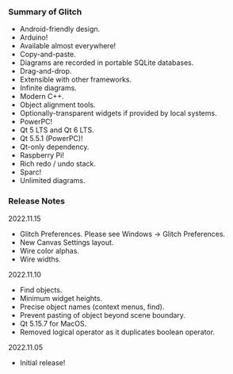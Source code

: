 <h3><b>Summary of Glitch</b></h3>

<ul>
<li>Android-friendly design.</li>
<li>Arduino!</li>
<li>Available almost everywhere!</li>
<li>Copy-and-paste.</li>
<li>Diagrams are recorded in portable SQLite databases.</li>
<li>Drag-and-drop.</li>
<li>Extensible with other frameworks.</li>
<li>Infinite diagrams.</li>
<li>Modern C++.</li>
<li>Object alignment tools.</li>
<li>Optionally-transparent widgets if provided by local systems.</li>
<li>PowerPC!</li>
<li>Qt 5 LTS and Qt 6 LTS.</li>
<li>Qt 5.5.1 (PowerPC)!</li>
<li>Qt-only dependency.</li>
<li>Raspberry Pi!</li>
<li>Rich redo / undo stack.</li>
<li>Sparc!</li>
<li>Unlimited diagrams.</li>
</ul>

<h3><b>Release Notes</b></h3>
<p>2022.11.15</p>
<ul>
<li>Glitch Preferences. Please see Windows -> Glitch Preferences.</li>
<li>New Canvas Settings layout.</li>
<li>Wire color alphas.</li>
<li>Wire widths.</li>
</ul>
<p>2022.11.10</p>
<ul>
<li>Find objects.</li>
<li>Minimum widget heights.</li>
<li>Precise object names (context menus, find).</li>
<li>Prevent pasting of object beyond scene boundary.</li>
<li>Qt 5.15.7 for MacOS.</li>
<li>Removed logical operator as it duplicates boolean operator.</li>
</ul>
<p>2022.11.05</p>
<ul>
<li>Initial release!</li>
</ul>
